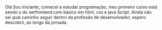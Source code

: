 Olá Sou iniciante, comecei a estudar programação, meu primeiro curso está sendo o do serfrontend.com básico em html, css e java Script.
Ainda não sei qual caminho seguir dentro da profissão de desenvolvedor, espero descobrir, ao longo da jornada.